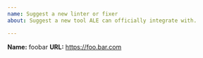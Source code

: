 ```yaml
---
name: Suggest a new linter or fixer
about: Suggest a new tool ALE can officially integrate with.

---
```


<!--
  Write "Add support for foobar" as the issue title, or similar.

  Fill out the details below.
-->

**Name:** foobar
**URL:** https://foo.bar.com

<!--
  Write a description of the tool, and add any other information you think might
  be helpful. Consider creating a pull request to add support for the tool
  yourself.
-->
